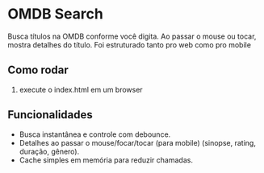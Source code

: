 # OMDB Search

Busca títulos na OMDB conforme você digita. Ao passar o mouse ou tocar, mostra detalhes do título. Foi estruturado tanto pro web como pro mobile

## Como rodar
1. execute o index.html em um browser

## Funcionalidades
- Busca instantânea e controle com debounce.
- Detalhes ao passar o mouse/focar/tocar (para mobile) (sinopse, rating, duração, gênero).
- Cache simples em memória para reduzir chamadas.
